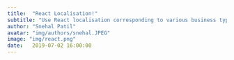 ```yaml
---
title:  "React Localisation!"
subtitle: "Use React localisation corresponding to various business types"
author: "Snehal Patil"
avatar: "img/authors/snehal.JPEG"
image: "img/react.png"
date:   2019-07-02 16:00:00
---
```


